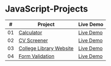 # JavaScript-Projects

| # | Project | Live Demo |
| --- | ----------- | --- |
| 01 | [Calculator](https://github.com/akj0712/JavaScript-Projects/tree/master/Calculator) | [Live Demo](https://akj0712-calculator.netlify.app/) |
| 02 | [CV Screener](https://github.com/akj0712/JavaScript-Projects/tree/master/CV-Screener) | [Live Demo](https://akj0712-cv-screener.netlify.app/) |
| 03 | [College Library Website](https://github.com/akj0712/JavaScript-Projects/tree/master/College-Library-Website) | [Live Demo](https://college-library-website.netlify.app/) |
| 04 | [Form Validation](https://github.com/akj0712/JavaScript-Projects/tree/master/Form-Validation) | [Live Demo](https://akj0712-form-validation.netlify.app/) |
